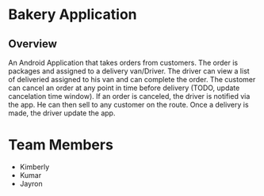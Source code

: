 # Bakery Application

## Overview

An Android Application that takes orders from customers.
The order is packages and assigned to a delivery van/Driver.
The driver can view a list of deliveried assigned to his van and can complete the order.
The customer can cancel an order at any point in time before delivery (TODO, update cancelation time window).
If an order is canceled, the driver is notified via the app. He can then sell to any customer on the route.
Once a delivery is made, the driver update the app. 


# Team Members
* Kimberly
* Kumar
* Jayron
